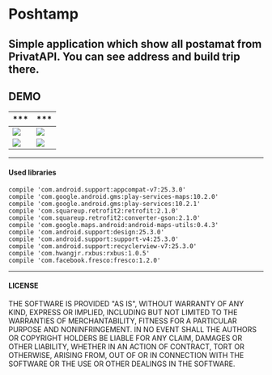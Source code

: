 # Poshtamp

Simple application which show all postamat from PrivatAPI.
You can see address and build trip there.
---
## DEMO
*** | ***
-------------|----------------- 
![](https://lh6.googleusercontent.com/tL_HVwCWVdCJ-V9Stmr6Ad2Rt_nUL8Mj52Clg_7obHrNsXoA6Ge3RQpIfSg_OBYqhmCLiDS9vKEfks0=w1221-h785)| ![](https://lh3.googleusercontent.com/odS7Kvu5yOs0JUNlBuTbx5xLynJR32SRxyVXdfjSu_ZZJPizI--G1qAm3VVRrunylPXvwE2K4x0y5oo=w1221-h785)
 ![](https://lh6.googleusercontent.com/OoGnMrUzEDQCQgcnr2zkZca4UaNFfugJK9-gn7XAYWVNL0zM9Qsd31GpDrXpEl_XttbWq5FxbZcC3js=w1221-h785)| ![](https://lh4.googleusercontent.com/eBsb6zoY5nWDyQHttBYnzomAeODj2U9AGyiaQxFTbrgmV6MqCFs-xlfWsdPGn6oPiW3txGZmcCKSNFo=w1221-h785)


---
#### Used libraries
    compile 'com.android.support:appcompat-v7:25.3.0'
    compile 'com.google.android.gms:play-services-maps:10.2.0'
    compile 'com.google.android.gms:play-services:10.2.1'
    compile 'com.squareup.retrofit2:retrofit:2.1.0'
    compile 'com.squareup.retrofit2:converter-gson:2.1.0'
    compile 'com.google.maps.android:android-maps-utils:0.4.3'
    compile 'com.android.support:design:25.3.0'
    compile 'com.android.support:support-v4:25.3.0'
    compile 'com.android.support:recyclerview-v7:25.3.0'
    compile 'com.hwangjr.rxbus:rxbus:1.0.5'
    compile 'com.facebook.fresco:fresco:1.2.0'
---
#### LICENSE

THE SOFTWARE IS PROVIDED "AS IS", WITHOUT WARRANTY OF ANY KIND, EXPRESS OR
IMPLIED, INCLUDING BUT NOT LIMITED TO THE WARRANTIES OF MERCHANTABILITY,
FITNESS FOR A PARTICULAR PURPOSE AND NONINFRINGEMENT. IN NO EVENT SHALL THE
AUTHORS OR COPYRIGHT HOLDERS BE LIABLE FOR ANY CLAIM, DAMAGES OR OTHER
LIABILITY, WHETHER IN AN ACTION OF CONTRACT, TORT OR OTHERWISE, ARISING FROM,
OUT OF OR IN CONNECTION WITH THE SOFTWARE OR THE USE OR OTHER DEALINGS IN
THE SOFTWARE.
